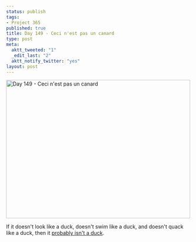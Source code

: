 ```yaml
--- 
status: publish
tags: 
- Project 365
published: true
title: Day 149 - Ceci n'est pas un canard
type: post
meta: 
  aktt_tweeted: "1"
  _edit_last: "2"
  aktt_notify_twitter: "yes"
layout: post
---
```

<a href="http://www.flickr.com/photos/freeed/5774215550/" title="Day 149 - Ceci n'est pas un canard by Fred​, on Flickr"><img src="http://farm3.static.flickr.com/2769/5774215550_96fdf9d415.jpg" width="500" height="375" alt="Day 149 - Ceci n'est pas un canard"/></a>

If it doesn't look like a duck, doesn't swim like a duck, and doesn't quack like a duck, then it <a href="http://en.wikipedia.org/wiki/Duck_test">probably isn't a duck</a>.
